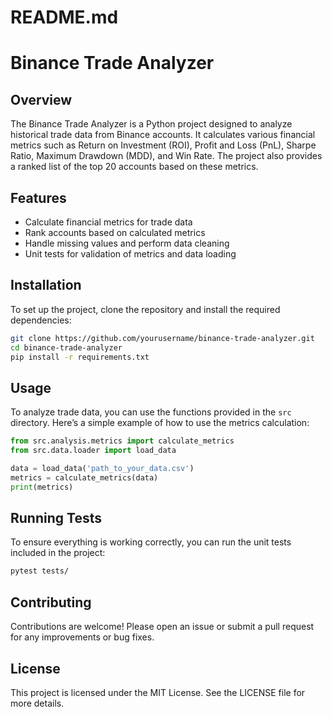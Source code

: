 # README.md

# Binance Trade Analyzer

## Overview

The Binance Trade Analyzer is a Python project designed to analyze historical trade data from Binance accounts. It calculates various financial metrics such as Return on Investment (ROI), Profit and Loss (PnL), Sharpe Ratio, Maximum Drawdown (MDD), and Win Rate. The project also provides a ranked list of the top 20 accounts based on these metrics.

## Features

- Calculate financial metrics for trade data
- Rank accounts based on calculated metrics
- Handle missing values and perform data cleaning
- Unit tests for validation of metrics and data loading

## Installation

To set up the project, clone the repository and install the required dependencies:

```bash
git clone https://github.com/yourusername/binance-trade-analyzer.git
cd binance-trade-analyzer
pip install -r requirements.txt
```

## Usage

To analyze trade data, you can use the functions provided in the `src` directory. Here’s a simple example of how to use the metrics calculation:

```python
from src.analysis.metrics import calculate_metrics
from src.data.loader import load_data

data = load_data('path_to_your_data.csv')
metrics = calculate_metrics(data)
print(metrics)
```

## Running Tests

To ensure everything is working correctly, you can run the unit tests included in the project:

```bash
pytest tests/
```

## Contributing

Contributions are welcome! Please open an issue or submit a pull request for any improvements or bug fixes.

## License

This project is licensed under the MIT License. See the LICENSE file for more details.